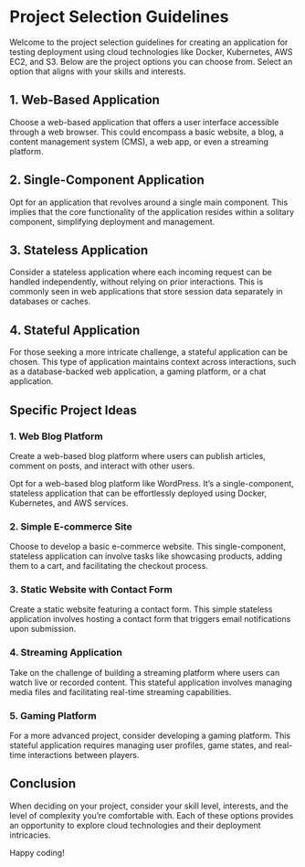 # Project Selection Guidelines

Welcome to the project selection guidelines for creating an application for
testing deployment using cloud technologies like Docker, Kubernetes, AWS EC2,
and S3. Below are the project options you can choose from. Select an option
that aligns with your skills and interests.

## 1. Web-Based Application

Choose a web-based application that offers a user interface accessible through
a web browser. This could encompass a basic website, a blog, a content management
system (CMS), a web app, or even a streaming platform.

## 2. Single-Component Application

Opt for an application that revolves around a single main component. This implies
that the core functionality of the application resides within a solitary component,
simplifying deployment and management.

## 3. Stateless Application

Consider a stateless application where each incoming request can be handled
independently, without relying on prior interactions. This is commonly seen in web
applications that store session data separately in databases or caches.

## 4. Stateful Application

For those seeking a more intricate challenge, a stateful application can be chosen.
This type of application maintains context across interactions, such as a
database-backed web application, a gaming platform, or a chat application.

## Specific Project Ideas

### 1. Web Blog Platform

Create a web-based blog platform where users can publish articles, comment on posts,
and interact with other users.

Opt for a web-based blog platform like WordPress. It’s a single-component,
stateless application that can be effortlessly deployed using Docker, Kubernetes,
and AWS services.

### 2. Simple E-commerce Site

Choose to develop a basic e-commerce website. This single-component, stateless
application can involve tasks like showcasing products, adding them to a cart, and
facilitating the checkout process.

### 3. Static Website with Contact Form

Create a static website featuring a contact form. This simple stateless application
involves hosting a contact form that triggers email notifications upon submission.

### 4. Streaming Application

Take on the challenge of building a streaming platform where users can watch live or
recorded content. This stateful application involves managing media files and facilitating
real-time streaming capabilities.

### 5. Gaming Platform

For a more advanced project, consider developing a gaming platform. This stateful
application requires managing user profiles, game states, and real-time interactions
between players.

## Conclusion

When deciding on your project, consider your skill level, interests, and the level of
complexity you’re comfortable with. Each of these options provides an opportunity to explore
cloud technologies and their deployment intricacies.

Happy coding!
